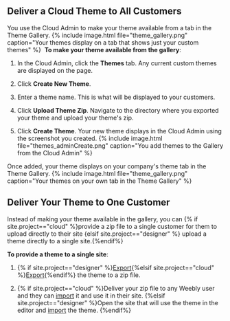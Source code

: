 ## Deliver a Cloud​ Theme to All Customers

​You use the Cloud Admin to make your theme available from a tab in the Theme Gallery.
{% include image.html file="theme_gallery.png" caption="Your themes display on a tab that shows just your custom themes" %}
​
**To make your theme available from the gallery**:
1. In the <a data-container="body" data-toggle="popover" data-content="{{site.data.glossary.Cloud_Admin}}">Cloud Admin</a>, click the **Themes** tab.
    Any current custom themes are displayed on the page.

2. Click **Create New Theme**.

3. Enter a theme name. This is what will be displayed to your customers.

4. Click **Upload Theme Zip**. Navigate to the directory where you exported your theme and upload your theme's zip.

5. Click **Create Theme**.
Your new theme displays in the Cloud Admin using the screenshot you created.
{% include image.html file="themes_adminCreate.png" caption="You add themes to the Gallery from the Cloud Admin" %}

​Once added, your theme displays on your company's theme tab in the Theme Gallery.
{% include image.html file="theme_gallery.png" caption="Your themes on your own tab in the Theme Gallery" %}


## Deliver Your Theme to One Customer

Instead of making your theme available in the gallery, you can {% if site.project=="cloud" %}provide a zip file to a single customer for them to upload directly to their site {elsif site.project=="designer" %} upload a theme directly to a single site.{%endif%}

**To provide a theme to a single site**:
1. {% if site.project=="designer" %}[Export](ds_themes_import_export.html){%elsif site.project=="cloud" %}[Export](cl_themes_import_export.html){%endif%} the theme to a zip file.

2. {% if site.project=="cloud" %}Deliver your zip file to any Weebly user and they can [import](cl_themes_import_export.html) it and use it in their site. {%elsif site.project=="designer" %}Open the site that will use the theme in the editor and [import](ds_themes_import_export.html) the theme. {%endif%}